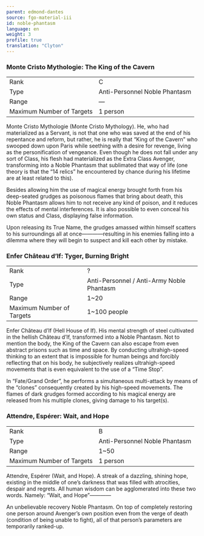 ```yaml
---
parent: edmond-dantes
source: fgo-material-iii
id: noble-phantasm
language: en
weight: 3
profile: true
translation: "Clyton"
---
```


### Monte Cristo Mythologie: The King of the Cavern

<table>
  <tr><td>Rank</td><td>C</td></tr>
  <tr><td>Type</td><td>Anti-Personnel Noble Phantasm</td></tr>
  <tr><td>Range</td><td>—</td></tr>
  <tr><td>Maximum Number of Targets</td><td>1 person</td></tr>
</table>

Monte Cristo Mythologie (Monte Cristo Mythology). He, who had materialized as a Servant, is not that one who was saved at the end of his repentance and reform, but rather, he is really that “King of the Cavern” who swooped down upon Paris while seething with a desire for revenge, living as the personification of vengeance. Even though he does not fall under any sort of Class, his flesh had materialized as the Extra Class Avenger, transforming into a Noble Phantasm that sublimated that way of life (one theory is that the “14 relics” he encountered by chance during his lifetime are at least related to this).

Besides allowing him the use of magical energy brought forth from his deep-seated grudges as poisonous flames that bring about death, this Noble Phantasm allows him to not receive any kind of poison, and it reduces the effects of mental interferences. It is also possible to even conceal his own status and Class, displaying false information.

Upon releasing its True Name, the grudges amassed within himself scatters to his surroundings all at once————resulting in his enemies falling into a dilemma where they will begin to suspect and kill each other by mistake.

### Enfer Château d’If: Tyger, Burning Bright

<table>
  <tr><td>Rank</td><td>?</td></tr>
  <tr><td>Type</td><td>Anti-Personnel / Anti-Army Noble Phantasm</td></tr>
  <tr><td>Range</td><td>1~20</td></tr>
  <tr><td>Maximum Number of Targets</td><td>1~100 people</td></tr>
</table>

Enfer Château d’If (Hell House of If). His mental strength of steel cultivated in the hellish Château d’If, transformed into a Noble Phantasm. Not to mention the body, the King of the Cavern can also escape from even abstract prisons such as time and space. By conducting ultrahigh-speed thinking to an extent that is impossible for human beings and forcibly reflecting that on his body, he subjectively realizes ultrahigh-speed movements that is even equivalent to the use of a “Time Stop”.

In “Fate/Grand Order”, he performs a simultaneous multi-attack by means of the “clones” consequently created by his high-speed movements. The flames of dark grudges formed according to his magical energy are released from his multiple clones, giving damage to his target(s).

### Attendre, Espérer: Wait, and Hope

<table>
  <tr><td>Rank</td><td>B</td></tr>
  <tr><td>Type</td><td>Anti-Personnel Noble Phantasm</td></tr>
  <tr><td>Range</td><td>1~50</td></tr>
  <tr><td>Maximum Number of Targets</td><td>1 person</td></tr>
</table>

Attendre, Espérer (Wait, and Hope). A streak of a dazzling, shining hope, existing in the middle of one’s darkness that was filled with atrocities, despair and regrets. All human wisdom can be agglomerated into these two words. Namely: “Wait, and Hope”————

An unbelievable recovery Noble Phantasm. On top of completely restoring one person around Avenger’s own position even from the verge of death (condition of being unable to fight), all of that person’s parameters are temporarily ranked-up.
